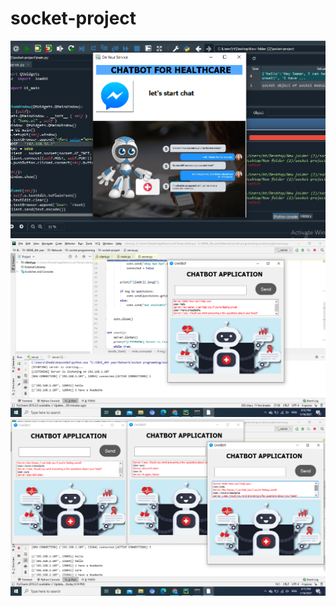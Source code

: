# socket-project
![](images/home.png)
![](images/chatbot.png)
![multiconnection_clients](images/3clients.png)